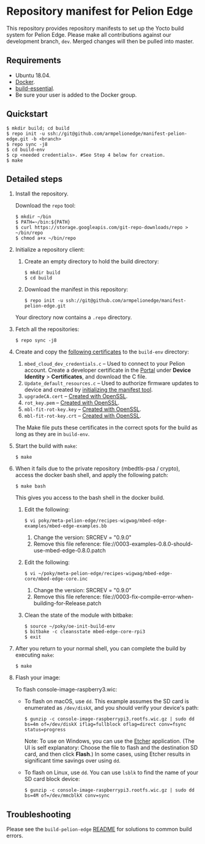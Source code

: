 # Repository manifest for Pelion Edge

This repository provides repository manifests to set up the Yocto build system for Pelion Edge. Please make all contributions against our development branch, `dev`. Merged changes will then be pulled into master.

## Requirements

- Ubuntu 18.04.
- [Docker](https://docs.docker.com/install/linux/docker-ce/ubuntu/).
- [build-essential](https://askubuntu.com/questions/398489/how-to-install-build-essential).
- Be sure your user is added to the Docker group.

## Quickstart

```
$ mkdir build; cd build
$ repo init -u ssh://git@github.com/armpelionedge/manifest-pelion-edge.git -b <branch>
$ repo sync -j8
$ cd build-env
$ cp <needed credentials>. #See Step 4 below for creation.
$ make
```

## Detailed steps

1. Install the repository.

   Download the `repo` tool:
   
   ```
   $ mkdir ~/bin
   $ PATH=~/bin:${PATH}
   $ curl https://storage.googleapis.com/git-repo-downloads/repo > ~/bin/repo
   $ chmod a+x ~/bin/repo
   ```
   
1. Initialize a repository client:
   
   1. Create an empty directory to hold the build directory:
      
      ```
      $ mkdir build
      $ cd build
      ```
   
   1. Download the manifest in this repository:
      
      ```
      $ repo init -u ssh://git@github.com/armpelionedge/manifest-pelion-edge.git
      ```
   
   Your directory now contains a `.repo` directory.

1. Fetch all the repositories:

   ```
   $ repo sync -j8
   ```
   
1. Create and copy the [following certificates](https://github.com/armPelionEdge/meta-pelion-edge/blob/dev/BUILD.md#credentials-keys-and-certificates) to the `build-env` directory:

   1. `mbed_cloud_dev_credentials.c` – Used to connect to your Pelion account. Create a developer certificate in the [Portal](https://portal.mbedcloud.com/) under **Device Identity** > **Certificates**, and download the C file.
   1. `Update_default_resources.c` – Used to authorize firmware updates to device and created by [initializing the manifest tool](https://github.com/ARMmbed/manifest-tool/blob/master/README.md#quick-start).
   1. `upgradeCA.cert` – [Created with OpenSSL](https://github.com/armPelionEdge/meta-pelion-edge/blob/dev/BUILD.md#upgrade-ca-certificate).
   1. `rot_key.pem` – [Created with OpenSSL](https://github.com/armPelionEdge/meta-pelion-edge/blob/dev/BUILD.md#secure-boot-trusted-world-root-of-trust).
   1. `mbl-fit-rot-key.key` – [Created with OpenSSL](https://github.com/armPelionEdge/meta-pelion-edge/blob/dev/BUILD.md#u-boot-verified-boot-fit-image-signing-key-and-certificate).
   1. `mbl-fit-rot-key.crt` – [Created with OpenSSL](https://github.com/armPelionEdge/meta-pelion-edge/blob/dev/BUILD.md#u-boot-verified-boot-fit-image-signing-key-and-certificate).

   The Make file puts these certificates in the correct spots for the build as long as they are in `build-env`.

1. Start the build with `make`:
   
   ```
   $ make
   ```
   
1. When it fails due to the private repository (mbedtls-psa / crypto), access the docker bash shell, and apply the following patch:

   ```
   $ make bash
   ```
   
   This gives you access to the bash shell in the docker build.

   1. Edit the following:

      ```
      $ vi poky/meta-pelion-edge/recipes-wigwag/mbed-edge-examples/mbed-edge-examples.bb
      ```
   
      1. Change the version: SRCREV = "0.9.0"
      1. Remove this file reference: file://0003-examples-0.8.0-should-use-mbed-edge-0.8.0.patch
  
   1. Edit the following: 
   
      ```
      $ vi ~/poky/meta-pelion-edge/recipes-wigwag/mbed-edge-core/mbed-edge-core.inc
      ```
      
      1. Change the version: SRCREV = "0.9.0"
      1. Remove this file reference: file://0003-fix-compile-error-when-building-for-Release.patch
   
   1. Clean the state of the module with bitbake:
   
      ```
      $ source ~/poky/oe-init-build-env
      $ bitbake -c cleansstate mbed-edge-core-rpi3
      $ exit
      ```

1. After you return to your normal shell, you can complete the build by executing `make`:
   
   ```
   $ make
   ```

1. Flash your image:

   To flash console-image-raspberry3.wic:
   
   - To flash on macOS, use `dd`. This example assumes the SD card is enumerated as `/dev/diskX`, and you should verify your device's path:
   
      ```
      $ gunzip -c console-image-raspberrypi3.rootfs.wic.gz | sudo dd bs=4m of=/dev/diskX iflag=fullblock oflag=direct conv=fsync status=progress
      ```
      
      Note: To use on Windows, you can use the [Etcher](https://www.balena.io/etcher/) application. (The UI is self explanatory: Choose the file to flash and the destination SD card, and then click **Flash**.) In some cases, using Etcher results in significant time savings over using `dd`.
      
   - To flash on Linux, use `dd`. You can use `lsblk` to find the name of your SD card block device:
   
      ```
      $ gunzip -c console-image-raspberrypi3.rootfs.wic.gz | sudo dd bs=4M of=/dev/mmcblkX conv=sync
      ```

## Troubleshooting

Please see the `build-pelion-edge` [README](https://github.com/armpelionedge/build-pelion-edge/blob/master/README.md) for solutions to common build errors.
